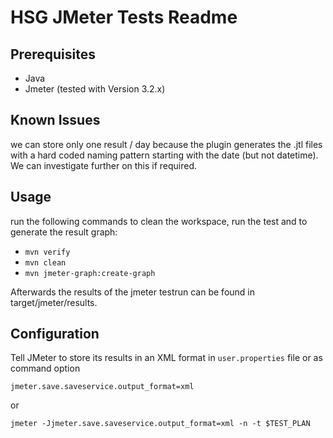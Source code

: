 # HSG JMeter Tests Readme

## Prerequisites

* Java
* Jmeter (tested with Version 3.2.x)

## Known Issues

we can store only one result / day because the plugin generates the .jtl files with a hard coded naming pattern starting with the date (but not datetime). We can investigate further on this if required.


## Usage
run the following commands to clean the workspace, run the test and to generate the result graph:

* ```mvn verify```
* ```mvn clean```
* ```mvn jmeter-graph:create-graph```

Afterwards the results of the jmeter testrun can be found in target/jmeter/results.

## Configuration

 Tell JMeter to store its results in an XML format in `user.properties` file or as command option

```config
jmeter.save.saveservice.output_format=xml
```

or

```shell
jmeter -Jjmeter.save.saveservice.output_format=xml -n -t $TEST_PLAN
```